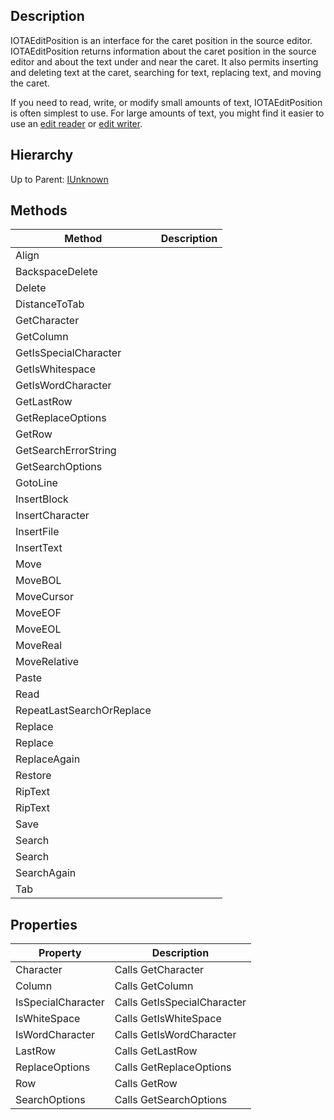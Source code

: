 ## Description
IOTAEditPosition is an interface for the caret position in the source editor. IOTAEditPosition returns information about the caret position in the source editor and about the text under and near the caret. It also permits inserting and deleting text at the caret, searching for text, replacing text, and moving the caret.

If you need to read, write, or modify small amounts of text, IOTAEditPosition is often simplest to use. For large amounts of text, you might find it easier to use an [edit reader](IOTAEditReader) or [edit writer](IOTAEditWriter).

## Hierarchy
Up to Parent: [IUnknown](IUnknown)

## Methods
| Method | Description |
| ------------- | ------------- |
| Align | |
| BackspaceDelete | |
| Delete | |
| DistanceToTab | |
| GetCharacter | |
| GetColumn | |
| GetIsSpecialCharacter | |
| GetIsWhitespace | |
| GetIsWordCharacter | |
| GetLastRow | |
| GetReplaceOptions | |
| GetRow | |
| GetSearchErrorString | |
| GetSearchOptions | |
| GotoLine | |
| InsertBlock | |
| InsertCharacter | |
| InsertFile | |
| InsertText | |
| Move | |
| MoveBOL | |
| MoveCursor | |
| MoveEOF | |
| MoveEOL | |
| MoveReal | |
| MoveRelative | |
| Paste | |
| Read | |
| RepeatLastSearchOrReplace | |
| Replace | |
| Replace | |
| ReplaceAgain | |
| Restore | |
| RipText | |
| RipText | |
| Save | |
| Search | |
| Search | |
| SearchAgain | |
| Tab | |

## Properties
| Property | Description |
| ------------- | ------------- |
| Character | Calls GetCharacter | 
| Column | Calls GetColumn | 
| IsSpecialCharacter | Calls GetIsSpecialCharacter | 
| IsWhiteSpace | Calls GetIsWhiteSpace | 
| IsWordCharacter | Calls GetIsWordCharacter | 
| LastRow | Calls GetLastRow | 
| ReplaceOptions | Calls GetReplaceOptions | 
| Row | Calls GetRow | 
| SearchOptions | Calls GetSearchOptions | 
